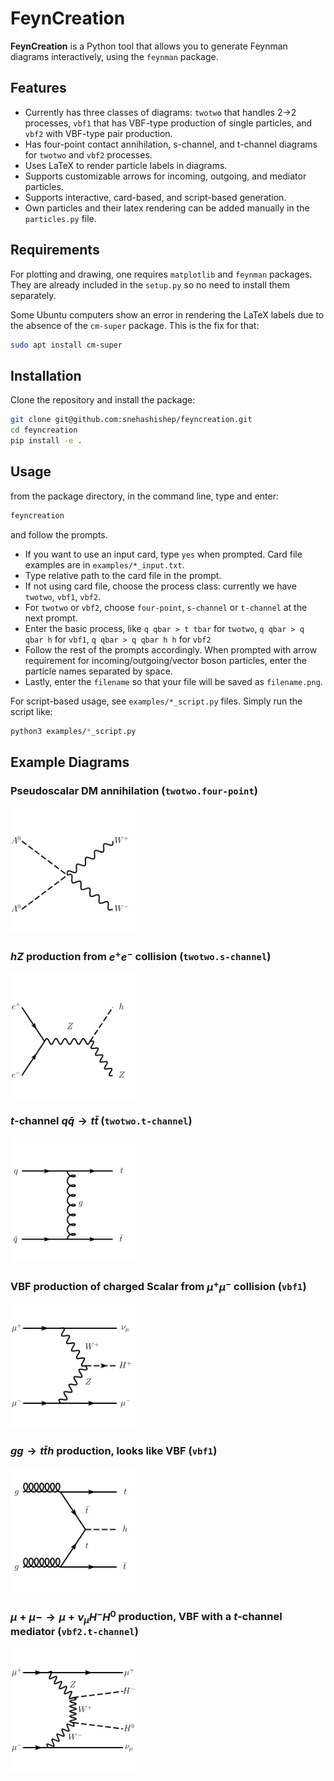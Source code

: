 # FeynCreation

**FeynCreation** is a Python tool that allows you to generate Feynman diagrams interactively, using the `feynman` package.

## Features

- Currently has three classes of diagrams: `twotwo` that handles 2->2 processes, `vbf1` that has VBF-type production of single particles, and `vbf2` with VBF-type pair production.
- Has four-point contact annihilation, s-channel, and t-channel diagrams for `twotwo` and `vbf2` processes.
- Uses LaTeX to render particle labels in diagrams.
- Supports customizable arrows for incoming, outgoing, and mediator particles.
- Supports interactive, card-based, and script-based generation.
- Own particles and their latex rendering can be added manually in the `particles.py` file.

## Requirements

For plotting and drawing, one requires `matplotlib` and `feynman` packages. They are already included in the `setup.py` so no need to install them separately.

Some Ubuntu computers show an error in rendering the LaTeX labels due to the absence of the `cm-super` package. This is the fix for that:
```bash
sudo apt install cm-super
```

## Installation

Clone the repository and install the package:

```bash
git clone git@github.com:snehashishep/feyncreation.git
cd feyncreation
pip install -e .
```

## Usage

from the package directory, in the command line, type and enter:

```bash
feyncreation
```

and follow the prompts.

- If you want to use an input card, type `yes` when prompted. Card file examples are in `examples/*_input.txt`.
- Type relative path to the card file in the prompt.
- If not using card file, choose the process class: currently we have `twotwo`, `vbf1`, `vbf2`.
- For `twotwo` or `vbf2`, choose `four-point`, `s-channel` or `t-channel` at the next prompt.
- Enter the basic process, like `q qbar > t tbar` for `twotwo`, `q qbar > q qbar h` for `vbf1`, `q qbar > q qbar h h` for `vbf2`
- Follow the rest of the prompts accordingly. When prompted with arrow requirement for incoming/outgoing/vector boson particles, enter the particle names separated by space.
- Lastly, enter the `filename` so that your file will be saved as `filename.png`.

For script-based usage, see `examples/*_script.py` files. Simply run the script like:

```bash
python3 examples/*_script.py
```

## Example Diagrams

### Pseudoscalar DM annihilation (`twotwo.four-point`)
<img src="examples/dm_annihilation.png" alt="four-point" width="200"/>

### $hZ$ production from $e^+ e^-$ collision (`twotwo.s-channel`)
<img src="examples/ee_hz_schannel.png" alt="s-channel" width="200"/>

### $t$-channel $q\bar{q}\to t\bar{t}$ (`twotwo.t-channel`)
<img src="examples/qq_tt_tchannel.png" alt="t-channel" width="200"/>

### VBF production of charged Scalar from $\mu^+ \mu^-$ collision (`vbf1`)
<img src="examples/vbf_mupmun_munuhp.png" alt="VBF" width="200"/>

### $gg \to t\bar{t}h$ production, looks like VBF (`vbf1`)
<img src="examples/gg_tth.png" alt="VBFlike" width="200"/> 

### $\mu+ \mu- \to \mu+ \nu_\mu H^- H^0$ production, VBF with a $t$-channel mediator (`vbf2.t-channel`)
<img src="examples/vbf_hph0_mucol.png" alt="VBF2" width="200"/> 
